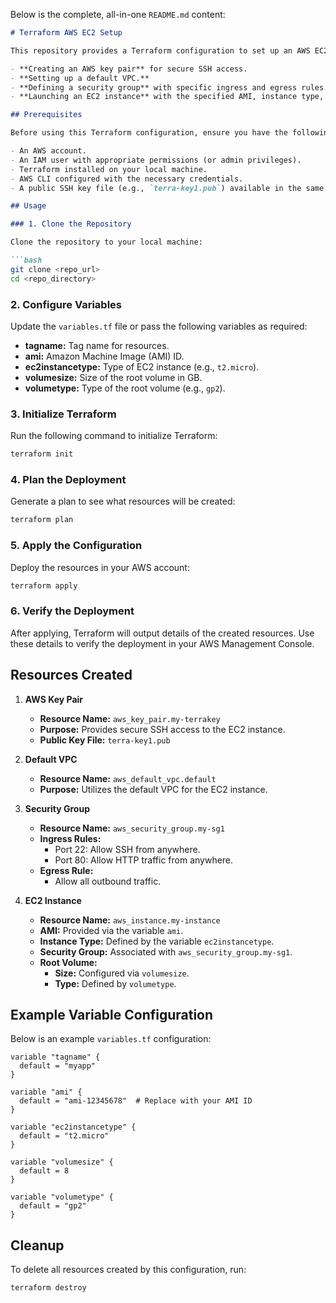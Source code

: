Below is the complete, all-in-one `README.md` content:

```markdown
# Terraform AWS EC2 Setup

This repository provides a Terraform configuration to set up an AWS EC2 instance with a key pair, default VPC, and a security group. The setup includes:

- **Creating an AWS key pair** for secure SSH access.
- **Setting up a default VPC.**
- **Defining a security group** with specific ingress and egress rules.
- **Launching an EC2 instance** with the specified AMI, instance type, and security settings.

## Prerequisites

Before using this Terraform configuration, ensure you have the following:

- An AWS account.
- An IAM user with appropriate permissions (or admin privileges).
- Terraform installed on your local machine.
- AWS CLI configured with the necessary credentials.
- A public SSH key file (e.g., `terra-key1.pub`) available in the same directory as the Terraform configuration file.

## Usage

### 1. Clone the Repository

Clone the repository to your local machine:

```bash
git clone <repo_url>
cd <repo_directory>
```

### 2. Configure Variables

Update the `variables.tf` file or pass the following variables as required:

- **tagname:** Tag name for resources.
- **ami:** Amazon Machine Image (AMI) ID.
- **ec2instancetype:** Type of EC2 instance (e.g., `t2.micro`).
- **volumesize:** Size of the root volume in GB.
- **volumetype:** Type of the root volume (e.g., `gp2`).

### 3. Initialize Terraform

Run the following command to initialize Terraform:

```bash
terraform init
```

### 4. Plan the Deployment

Generate a plan to see what resources will be created:

```bash
terraform plan
```

### 5. Apply the Configuration

Deploy the resources in your AWS account:

```bash
terraform apply
```

### 6. Verify the Deployment

After applying, Terraform will output details of the created resources. Use these details to verify the deployment in your AWS Management Console.

## Resources Created

1. **AWS Key Pair**
   - **Resource Name:** `aws_key_pair.my-terrakey`
   - **Purpose:** Provides secure SSH access to the EC2 instance.
   - **Public Key File:** `terra-key1.pub`

2. **Default VPC**
   - **Resource Name:** `aws_default_vpc.default`
   - **Purpose:** Utilizes the default VPC for the EC2 instance.

3. **Security Group**
   - **Resource Name:** `aws_security_group.my-sg1`
   - **Ingress Rules:**
     - Port 22: Allow SSH from anywhere.
     - Port 80: Allow HTTP traffic from anywhere.
   - **Egress Rule:**
     - Allow all outbound traffic.

4. **EC2 Instance**
   - **Resource Name:** `aws_instance.my-instance`
   - **AMI:** Provided via the variable `ami`.
   - **Instance Type:** Defined by the variable `ec2instancetype`.
   - **Security Group:** Associated with `aws_security_group.my-sg1`.
   - **Root Volume:**
     - **Size:** Configured via `volumesize`.
     - **Type:** Defined by `volumetype`.

## Example Variable Configuration

Below is an example `variables.tf` configuration:

```hcl
variable "tagname" {
  default = "myapp"
}

variable "ami" {
  default = "ami-12345678"  # Replace with your AMI ID
}

variable "ec2instancetype" {
  default = "t2.micro"
}

variable "volumesize" {
  default = 8
}

variable "volumetype" {
  default = "gp2"
}
```

## Cleanup

To delete all resources created by this configuration, run:

```bash
terraform destroy
```
